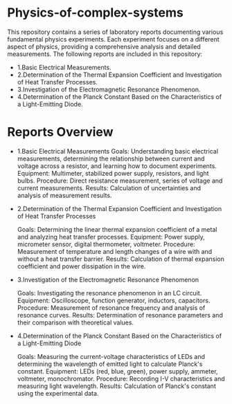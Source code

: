 # Physics-of-complex-systems
This repository contains a series of laboratory reports documenting various fundamental physics experiments. Each experiment focuses on a different aspect of physics, providing a comprehensive analysis and detailed measurements. The following reports are included in this repository:
- 1.Basic Electrical Measurements.
- 2.Determination of the Thermal Expansion Coefficient and Investigation of Heat Transfer Processes.
- 3.Investigation of the Electromagnetic Resonance Phenomenon.
- 4.Determination of the Planck Constant Based on the Characteristics of a Light-Emitting Diode.

# Reports Overview
- 1.Basic Electrical Measurements
    Goals: Understanding basic electrical measurements, determining the relationship between current and voltage across a resistor, and learning how to document experiments.
    Equipment: Multimeter, stabilized power supply, resistors, and light bulbs.
    Procedure: Direct resistance measurement, series of voltage and current measurements.
    Results: Calculation of uncertainties and analysis of measurement results.

- 2.Determination of the Thermal Expansion Coefficient and Investigation of Heat Transfer Processes

    Goals: Determining the linear thermal expansion coefficient of a metal and analyzing heat transfer processes.
    Equipment: Power supply, micrometer sensor, digital thermometer, voltmeter.
    Procedure: Measurement of temperature and length changes of a wire with and without a heat transfer barrier.
    Results: Calculation of thermal expansion coefficient and power dissipation in the wire.

- 3.Investigation of the Electromagnetic Resonance Phenomenon

    Goals: Investigating the resonance phenomenon in an LC circuit.
    Equipment: Oscilloscope, function generator, inductors, capacitors.
    Procedure: Measurement of resonance frequency and analysis of resonance curves.
    Results: Determination of resonance parameters and their comparison with theoretical values.

- 4.Determination of the Planck Constant Based on the Characteristics of a Light-Emitting Diode

    Goals: Measuring the current-voltage characteristics of LEDs and determining the wavelength of emitted light to calculate Planck's constant.
    Equipment: LEDs (red, blue, green), power supply, ammeter, voltmeter, monochromator.
    Procedure: Recording I-V characteristics and measuring light wavelength.
    Results: Calculation of Planck's constant using the experimental data.
